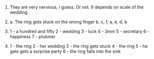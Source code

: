 1.
    They are very nervious, I guess. Or not. It depends on scale of the wedding.

2.
    a. The ring gets stuck on the wrong finger
    b.
        c, f, a, e, d, b

3.
    1 - a hundred and fifty
    2 - wedding
    3 - luck
    4 - 3mm
    5 - secretary
    6 - happiness
    7 - plubmer

4.
    1 - the ring
    2 - her wedding
    3 - the ring gets stuck
    4 - the ring
    5 - he gets gets a surprise party
    6 - the ring falls into the sink